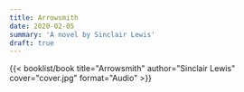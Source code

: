 ```yaml
---
title: Arrowsmith
date: 2020-02-05
summary: 'A novel by Sinclair Lewis'
draft: true
---
```


{{< booklist/book
title="Arrowsmith"
author="Sinclair Lewis"
cover="cover.jpg"
format="Audio" >}}
